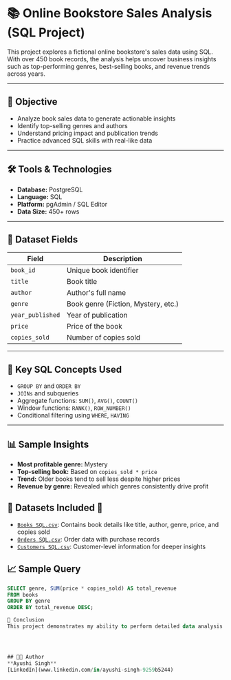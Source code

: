 # 📚 Online Bookstore Sales Analysis (SQL Project)

This project explores a fictional online bookstore's sales data using SQL. With over 450 book records, the analysis helps uncover business insights such as top-performing genres, best-selling books, and revenue trends across years.

---

## 📌 Objective

- Analyze book sales data to generate actionable insights  
- Identify top-selling genres and authors  
- Understand pricing impact and publication trends  
- Practice advanced SQL skills with real-like data

---

## 🛠️ Tools & Technologies

- **Database:** PostgreSQL  
- **Language:** SQL  
- **Platform:** pgAdmin / SQL Editor  
- **Data Size:** 450+ rows

---

## 📂 Dataset Fields

| Field           | Description                          |
|----------------|--------------------------------------|
| `book_id`       | Unique book identifier               |
| `title`         | Book title                           |
| `author`        | Author's full name                   |
| `genre`         | Book genre (Fiction, Mystery, etc.)  |
| `year_published`| Year of publication                  |
| `price`         | Price of the book                    |
| `copies_sold`   | Number of copies sold                |

---

## 🧠 Key SQL Concepts Used

- `GROUP BY` and `ORDER BY`  
- `JOINs` and subqueries  
- Aggregate functions: `SUM()`, `AVG()`, `COUNT()`  
- Window functions: `RANK()`, `ROW_NUMBER()`  
- Conditional filtering using `WHERE`, `HAVING`

---

## 📊 Sample Insights

- **Most profitable genre:** Mystery  
- **Top-selling book:** Based on `copies_sold * price`  
- **Trend:** Older books tend to sell less despite higher prices  
- **Revenue by genre:** Revealed which genres consistently drive profit


## 📂 Datasets Included 🔗

- [`Books SQL.csv`](./Books%20Sql.csv.xlsx): Contains book details like title, author, genre, price, and copies sold  
- [`Orders SQL.csv`](./Orders%20Sql.csv.xlsx): Order data with purchase records  
- [`Customers SQL.csv`](./Customers%20Sql.csv.xlsx): Customer-level information for deeper insights  


## 📈 Sample Query

```sql
SELECT genre, SUM(price * copies_sold) AS total_revenue
FROM books
GROUP BY genre
ORDER BY total_revenue DESC;

📌 Conclusion
This project demonstrates my ability to perform detailed data analysis using SQL and communicate insights in a business-relevant context. It showcases both technical and analytical thinking, making it suitable for real-world applications.




## 👩‍💻 Author
**Ayushi Singh**  
[LinkedIn](www.linkedin.com/in/ayushi-singh-9259b5244)
